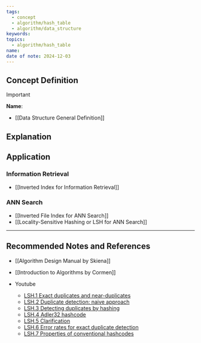 ```yaml
---
tags:
  - concept
  - algorithm/hash_table
  - algorithm/data_structure
keywords: 
topics:
  - algorithm/hash_table
name: 
date of note: 2024-12-03
---
```


## Concept Definition

>[!important]
>**Name**: 



- [[Data Structure General Definition]]

## Explanation


## Application

### Information Retrieval

- [[Inverted Index for Information Retrieval]]

### ANN Search

- [[Inverted File Index for ANN Search]]
- [[Locality-Sensitive Hashing or LSH for ANN Search]]




-----------
##  Recommended Notes and References






- [[Algorithm Design Manual by Skiena]]
- [[Introduction to Algorithms by Cormen]]

- Youtube
	- [LSH.1 Exact duplicates and near-duplicates](https://www.youtube.com/watch?v=356GoYkmYKg)
	- [LSH.2 Duplicate detection: naive approach](https://www.youtube.com/watch?v=4h_cUtXQpzI)
	- [LSH.3 Detecting duplicates by hashing](https://www.youtube.com/watch?v=hIBN1fMBHzQ)
	- [LSH.4 Adler32 hashcode](https://www.youtube.com/watch?v=BWqH4O7OuyY)
	- [LSH.5 Clarification](https://www.youtube.com/watch?v=fRuIU5aqa-M)
	- [LSH.6 Error rates for exact duplicate detection](https://www.youtube.com/watch?v=zxF-3yZPGzU)
	- [LSH.7 Properties of conventional hashcodes](https://www.youtube.com/watch?v=4DEAWbwOiKI)